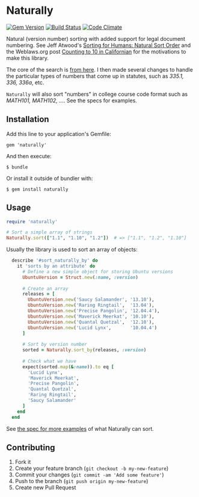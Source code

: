 # Naturally
[![Gem Version](https://badge.fury.io/rb/naturally.png)](http://badge.fury.io/rb/naturally) [![Build Status](https://travis-ci.org/dogweather/naturally.png)](https://travis-ci.org/dogweather/naturally) [![Code Climate](https://codeclimate.com/github/dogweather/naturally.png)](https://codeclimate.com/github/dogweather/naturally)

Natural (version number) sorting with added support for legal document numbering.
See Jeff Atwood's [Sorting for Humans: Natural Sort Order](http://www.codinghorror.com/blog/2007/12/sorting-for-humans-natural-sort-order.html) and the Weblaws.org post [Counting to 10 in Californian](http://www.weblaws.org/blog/2012/08/counting-from-1-to-10-in-californian/)
for the motivations to make this library.

The core of the search is [from here](https://github.com/ahoward/version_sorter). I then made
several changes to handle the particular types of numbers that come up in statutes, such
as *335.1, 336, 336a*, etc.

`Naturally` will also sort "numbers" in college course code format such as
*MATH101, MATH102, ...*. See the specs for examples.


## Installation

Add this line to your application's Gemfile:

    gem 'naturally'

And then execute:

    $ bundle

Or install it outside of bundler with:

    $ gem install naturally


## Usage

```Ruby
require 'naturally'

# Sort a simple array of strings
Naturally.sort(["1.1", "1.10", "1.2"])  # => ["1.1", "1.2", "1.10"]
```

Usually the library is used to sort an array of objects:


```Ruby
  describe '#sort_naturally_by' do
    it 'sorts by an attribute' do
      # Define a new simple object for storing Ubuntu versions
      UbuntuVersion = Struct.new(:name, :version)
      
      # Create an array
      releases = [
        UbuntuVersion.new('Saucy Salamander', '13.10'),
        UbuntuVersion.new('Raring Ringtail',  '13.04'),
        UbuntuVersion.new('Precise Pangolin', '12.04.4'),
        UbuntuVersion.new('Maverick Meerkat', '10.10'),
        UbuntuVersion.new('Quantal Quetzal',  '12.10'),
        UbuntuVersion.new('Lucid Lynx',       '10.04.4')
      ]
      
      # Sort by version number
      sorted = Naturally.sort_by(releases, :version)
      
      # Check what we have
      expect(sorted.map(&:name)).to eq [
        'Lucid Lynx',
        'Maverick Meerkat',
        'Precise Pangolin',
        'Quantal Quetzal',
        'Raring Ringtail',
        'Saucy Salamander'
      ]
    end
  end
```

See [the spec for more examples](https://github.com/dogweather/naturally/blob/master/spec/naturally_spec.rb) of what Naturally can sort.


## Contributing

1. Fork it
2. Create your feature branch (`git checkout -b my-new-feature`)
3. Commit your changes (`git commit -am 'Add some feature'`)
4. Push to the branch (`git push origin my-new-feature`)
5. Create new Pull Request
